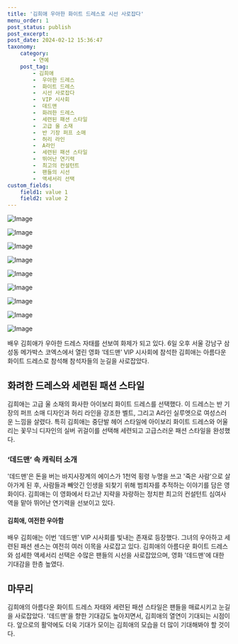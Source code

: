 ```yaml
---
title: '김희애 우아한 화이트 드레스로 시선 사로잡다'
menu_order: 1
post_status: publish
post_excerpt: 
post_date: 2024-02-12 15:36:47
taxonomy:
    category:
        - 연예
    post_tag:
        - 김희애
        -  우아한 드레스
        -  화이트 드레스
        -  시선 사로잡다
        -  VIP 시사회
        -  데드맨
        -  화려한 드레스
        -  세련된 패션 스타일
        -  고급 울 소재
        -  반 기장 퍼프 소매
        -  허리 라인
        -  A라인
        -  세련된 패션 스타일
        -  뛰어난 연기력
        -  최고의 컨설턴트
        -  팬들의 시선
        -  액세서리 선택
custom_fields:
    field1: value 1
    field2: value 2
---
```


![Image](https://ssl.pstatic.net/mimgnews/image/410/2024/02/12/0000980767_001_20240212083201448.jpg?type=w540)

![Image](https://mimgnews.pstatic.net/image/410/2024/02/12/0000980767_002_20240212083201502.jpg?type=w540)

![Image](https://ssl.pstatic.net/mimgnews/image/410/2024/02/12/0000980767_003_20240212083201583.jpg?type=w540)

![Image](https://mimgnews.pstatic.net/image/410/2024/02/12/0000980767_004_20240212083201747.jpg?type=w540)

![Image](https://ssl.pstatic.net/mimgnews/image/410/2024/02/12/0000980767_005_20240212083201814.jpg?type=w540)

![Image](https://mimgnews.pstatic.net/image/410/2024/02/12/0000980767_006_20240212083202228.jpg?type=w540)

![Image](https://ssl.pstatic.net/mimgnews/image/410/2024/02/12/0000980767_007_20240212083202302.jpg?type=w540)

![Image](https://mimgnews.pstatic.net/image/410/2024/02/12/0000980767_008_20240212083202391.jpg?type=w540)

![Image](https://ssl.pstatic.net/mimgnews/image/410/2024/02/12/0000980767_009_20240212083202459.jpg?type=w540)

배우 김희애가 우아한 드레스 자태를 선보여 화제가 되고 있다. 6일 오후 서울 강남구 삼성동 메가박스 코엑스에서 열린 영화 ‘데드맨’ VIP 시사회에 참석한 김희애는 아름다운 화이트 드레스로 참석해 참석자들의 눈길을 사로잡았다. 
## 화려한 드레스와 세련된 패션 스타일
김희애는 고급 울 소재의 화사한 아이보리 화이트 드레스를 선택했다. 이 드레스는 반 기장의 퍼프 소매 디자인과 허리 라인을 강조한 벨트, 그리고 A라인 실루엣으로 여성스러운 느낌을 살렸다. 특히 김희애는 중단발 헤어 스타일에 아이보리 화이트 드레스와 어울리는 꽃무늬 디자인의 실버 귀걸이를 선택해 세련되고 고급스러운 패션 스타일을 완성했다.
### ‘데드맨’ 속 캐릭터 소개
'데드맨'은 돈을 버는 바지사장계의 에이스가 1천억 횡령 누명을 쓰고 '죽은 사람'으로 살아가게 된 후, 사람들과 빼앗긴 인생을 되찾기 위해 범죄자를 추적하는 이야기를 담은 영화이다. 김희애는 이 영화에서 타고난 지략을 자랑하는 정치판 최고의 컨설턴트 심여사 역을 맡아 뛰어난 연기력을 선보이고 있다.
#### 김희애, 여전한 우아함
배우 김희애는 이번 '데드맨' VIP 시사회를 빛내는 존재로 등장했다. 그녀의 우아하고 세련된 패션 센스는 여전히 여러 이목을 사로잡고 있다. 김희애의 아름다운 화이트 드레스와 섬세한 액세서리 선택은 수많은 팬들의 시선을 사로잡았으며, 영화 '데드맨'에 대한 기대감을 한층 높였다.
## 마무리
김희애의 아름다운 화이트 드레스 자태와 세련된 패션 스타일은 팬들을 매료시키고 눈길을 사로잡았다. '데드맨'을 향한 기대감도 높아지면서, 김희애의 열연이 기대되는 시점이다. 앞으로의 활약에도 더욱 기대가 모이는 김희애의 모습을 더 많이 기대해봐야 할 것이다.
